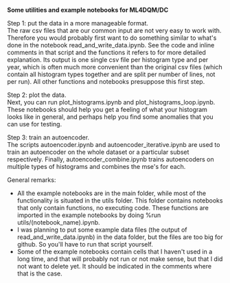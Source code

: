 **Some utilities and example notebooks for ML4DQM/DC**  
  
Step 1: put the data in a more manageable format.  
The raw csv files that are our common input are not very easy to work with. Therefore you would probably first want to do something similar to what's done in the notebook read_and_write_data.ipynb. See the code and inline comments in that script and the functions it refers to for more detailed explanation. Its output is one single csv file per histogram type and per year, which is often much more convenient than the original csv files (which contain all histogram types together and are split per number of lines, not per run). All other functions and notebooks presuppose this first step.  
  
Step 2: plot the data.  
Next, you can run plot_histograms.ipynb and plot_histograms_loop.ipynb. These notebooks should help you get a feeling of what your histogram looks like in general, and perhaps help you find some anomalies that you can use for testing.  
  
Step 3: train an autoencoder.  
The scripts autoencoder.ipynb and autoencoder_iterative.ipynb are used to train an autoencoder on the whole dataset or a particular subset respectively. Finally, autoencoder_combine.ipynb trains autoencoders on multiple types of histograms and combines the mse's for each.  
  
General remarks:  
- All the example notebooks are in the main folder, while most of the functionality is situated in the utils folder. This folder contains notebooks that only contain functions, no executing code. These functions are imported in the example notebooks by doing %run utils/(notebook_name).ipynb.
- I was planning to put some example data files (the output of read_and_write_data.ipynb) in the data folder, but the files are too big for github. So you'll have to run that script yourself.
- Some of the example notebooks contain cells that I haven't used in a long time, and that will probably not run or not make sense, but that I did not want to delete yet. It should be indicated in the comments where that is the case.
